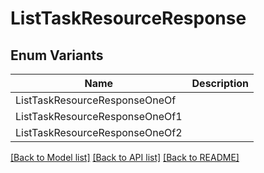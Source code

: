 # ListTaskResourceResponse

## Enum Variants

| Name | Description |
|---- | -----|
| ListTaskResourceResponseOneOf |  |
| ListTaskResourceResponseOneOf1 |  |
| ListTaskResourceResponseOneOf2 |  |

[[Back to Model list]](../README.md#documentation-for-models) [[Back to API list]](../README.md#documentation-for-api-endpoints) [[Back to README]](../README.md)


